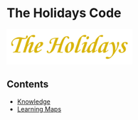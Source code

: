 # The Holidays Code

<img src="./logo.jpg" height=80 />

## Contents

- [Knowledge](./list.md)
- [Learning Maps](./learning-maps/README.md)
